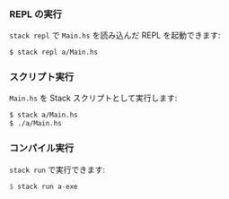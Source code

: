
### REPL の実行

`stack repl` で `Main.hs` を読み込んだ REPL を起動できます:

```sh
$ stack repl a/Main.hs
```

### スクリプト実行

`Main.hs` を Stack スクリプトとして実行します:

```sh
$ stack a/Main.hs
$ ./a/Main.hs
```

### コンパイル実行

`stack run` で実行できます:

```hs
$ stack run a-exe
```

